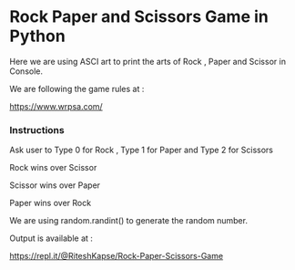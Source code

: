# Rock Paper and Scissors Game in Python

Here we are using ASCI art to print the arts of Rock , Paper and Scissor in Console.

We are following the game rules at :

https://www.wrpsa.com/

### Instructions

Ask user to Type 0 for Rock , Type 1 for Paper and Type 2 for Scissors

Rock wins over Scissor

Scissor wins over Paper

Paper wins over Rock



We are using random.randint() to generate the random number.



Output is available at :

https://repl.it/@RiteshKapse/Rock-Paper-Scissors-Game
